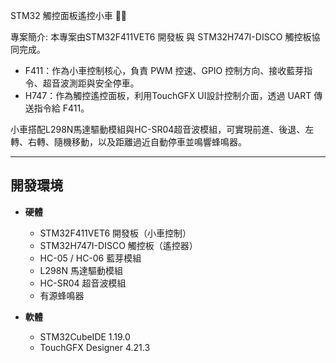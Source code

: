 STM32 觸控面板遙控小車 🚗📱

專案簡介:
本專案由STM32F411VET6 開發板 與 STM32H747I-DISCO 觸控板協同完成。  
- F411：作為小車控制核心，負責 PWM 控速、GPIO 控制方向、接收藍芽指令、超音波測距與安全停車。  
- H747：作為觸控遙控面板，利用TouchGFX UI設計控制介面，透過 UART 傳送指令給 F411。  

小車搭配L298N馬達驅動模組與HC-SR04超音波模組，可實現前進、後退、左轉、右轉、隨機移動，以及距離過近自動停車並鳴響蜂鳴器。  

---

## 開發環境
- **硬體**  
  - STM32F411VET6 開發板（小車控制）  
  - STM32H747I-DISCO 觸控板（遙控器）  
  - HC-05 / HC-06 藍芽模組  
  - L298N 馬達驅動模組  
  - HC-SR04 超音波模組  
  - 有源蜂鳴器  

- **軟體**  
  - STM32CubeIDE 1.19.0  
  - TouchGFX Designer 4.21.3   
